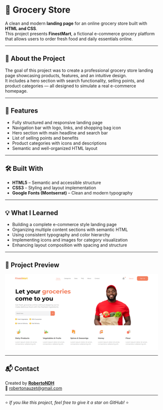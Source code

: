 # 🛒 Grocery Store

A clean and modern **landing page** for an online grocery store built with **HTML and CSS**.  
This project presents **FinestMart**, a fictional e-commerce grocery platform that allows users to order fresh food and daily essentials online.

---

## 🧠 About the Project

The goal of this project was to create a professional grocery store landing page showcasing products, features, and an intuitive design.  
It includes a hero section with search functionality, selling points, and product categories — all designed to simulate a real e-commerce homepage.

---

## 🧩 Features

- Fully structured and responsive landing page  
- Navigation bar with logo, links, and shopping bag icon  
- Hero section with main headline and search bar  
- List of selling points and benefits  
- Product categories with icons and descriptions  
- Semantic and well-organized HTML layout  

---

## 🛠️ Built With

- **HTML5** – Semantic and accessible structure  
- **CSS3** – Styling and layout implementation  
- **Google Fonts (Montserrat)** – Clean and modern typography  

---

## 💡 What I Learned

- Building a complete e-commerce style landing page  
- Organizing multiple content sections with semantic HTML  
- Using consistent typography and color hierarchy  
- Implementing icons and images for category visualization  
- Enhancing layout composition with spacing and structure  

---

## 📸 Project Preview

![Project Preview](./img/screenshot.png)

---

## 📬 Contact

Created by **[RobertoNDH](https://github.com/RobertoNDH)**  
📧 robertonauzet@gmail.com  

---

⭐ *If you like this project, feel free to give it a star on GitHub!* ⭐